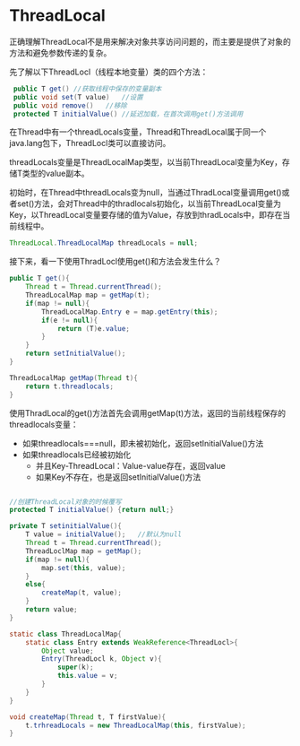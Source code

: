 # ThreadLocal

正确理解ThreadLocal不是用来解决对象共享访问问题的，而主要是提供了对象的方法和避免参数传递的复杂。

先了解以下ThreadLocl（线程本地变量）类的四个方法：


```java
 public T get()	//获取线程中保存的变量副本
 public void set(T value)	//设置
 public void remove()	//移除
 protected T initialValue()	//延迟加载，在首次调用get()方法调用
```

在Thread中有一个threadLocals变量，Thread和ThreadLocal属于同一个java.lang包下，ThreadLocl类可以直接访问。

threadLocals变量是ThreadLocalMap类型，以当前ThreadLocal变量为Key，存储T类型的value副本。

初始时，在Thread中threadLocals变为null，当通过ThradLocal变量调用get()或者set()方法，会对Thread中的thradlocals初始化，以当前ThreadLocal变量为Key，以ThreadLocal变量要存储的值为Value，存放到thradLocals中，即存在当前线程中。

```java
ThreadLocal.ThreadLocalMap threadLocals = null;
```

接下来，看一下使用ThradLocl使用get()和方法会发生什么？

```java
public T get(){
	Thread t = Thread.currentThread();
	ThreadLocalMap map = getMap(t);
	if(map != null){
		ThreadLocalMap.Entry e = map.getEntry(this);
		if(e != null){
			return (T)e.value;
		}
	}
	return setInitialValue();
}

ThreadLocalMap getMap(Thread t){
	return t.threadlocals;
}
```

使用ThradLocal的get()方法首先会调用getMap(t)方法，返回的当前线程保存的threadlocals变量：
	
- 如果threadlocals===null，即未被初始化，返回setInitialValue()方法
- 如果threadlocals已经被初始化
	- 并且Key-ThreadLocal：Value-value存在，返回value
	- 如果Key不存在，也是返回setInitialValue()方法

```java

//创建ThreadLocal对象的时候覆写
protected T initialValue() {return null;}

private T setinitialValue(){
	T value = initialValue();	//默认为null
	Thread t = Thread.currentThread();
	ThreadLoclMap map = getMap();
	if(map != null){
		map.set(this, value);
	}
	else{
		createMap(t, value);
	}
	return value;
}
```


```java
static class ThreadLocalMap{
	static class Entry extends WeakReference<ThreadLocl>{
		Object value;
		Entry(ThreadLocl k, Object v){
			super(k);
			this.value = v;
		}
	}
}
```

```java
void createMap(Thread t, T firstValue){
	t.trhreadLocals = new ThreadLocalMap(this, firstValue);
}

```
